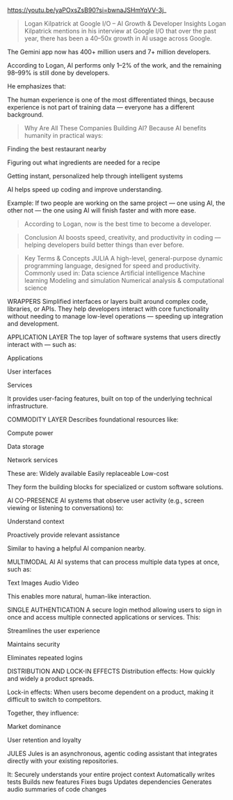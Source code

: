 https://youtu.be/yaPOxsZsB90?si=bwnaJSHmYqVV-3j_




> Logan Kilpatrick at Google I/O – AI Growth & Developer Insights
Logan Kilpatrick mentions in his interview at Google I/O that over the past year, there has been a 40–50x growth in AI usage across Google.

The Gemini app now has 400+ million users and 7+ million developers.

According to Logan, AI performs only 1–2% of the work, and the remaining 98–99% is still done by developers.

He emphasizes that:

The human experience is one of the most differentiated things, because experience is not part of training data — everyone has a different background.

> Why Are All These Companies Building AI?
Because AI benefits humanity in practical ways:

Finding the best restaurant nearby

Figuring out what ingredients are needed for a recipe

Getting instant, personalized help through intelligent systems

AI helps speed up coding and improve understanding.

Example: If two people are working on the same project — one using AI, the other not — the one using AI will finish faster and with more ease.

> According to Logan, now is the best time to become a developer.

> Conclusion
AI boosts speed, creativity, and productivity in coding — helping developers build better things than ever before.

> Key Terms & Concepts
JULIA
A high-level, general-purpose dynamic programming language, designed for speed and productivity.
Commonly used in:
Data science
Artificial intelligence
Machine learning
Modeling and simulation
Numerical analysis & computational science

WRAPPERS
Simplified interfaces or layers built around complex code, libraries, or APIs.
They help developers interact with core functionality without needing to manage low-level operations — speeding up integration and development.

APPLICATION LAYER
The top layer of software systems that users directly interact with — such as:

Applications

User interfaces

Services

It provides user-facing features, built on top of the underlying technical infrastructure.

COMMODITY LAYER
Describes foundational resources like:

Compute power

Data storage

Network services

These are:
Widely available
Easily replaceable
Low-cost

They form the building blocks for specialized or custom software solutions.

AI CO-PRESENCE
AI systems that observe user activity (e.g., screen viewing or listening to conversations) to:

Understand context

Proactively provide relevant assistance

Similar to having a helpful AI companion nearby.

MULTIMODAL AI
AI systems that can process multiple data types at once, such as:

Text
Images
Audio
Video

This enables more natural, human-like interaction.

SINGLE AUTHENTICATION
A secure login method allowing users to sign in once and access multiple connected applications or services.
This:

Streamlines the user experience

Maintains security

Eliminates repeated logins

DISTRIBUTION AND LOCK-IN EFFECTS
Distribution effects: How quickly and widely a product spreads.

Lock-in effects: When users become dependent on a product, making it difficult to switch to competitors.

Together, they influence:

Market dominance

User retention and loyalty

JULES
Jules is an asynchronous, agentic coding assistant that integrates directly with your existing repositories.

It:
Securely understands your entire project context
Automatically writes tests
Builds new features
Fixes bugs
Updates dependencies
Generates audio summaries of code changes
